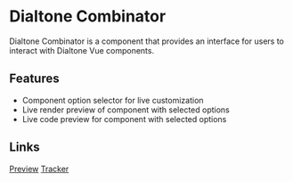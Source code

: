 # Dialtone Combinator

Dialtone Combinator is a component that provides an interface for users to interact with Dialtone Vue components. 

## Features

* Component option selector for live customization
* Live render preview of component with selected options
* Live code preview for component with selected options

## Links

[Preview](https://dialpad.github.io/dialtone-combinator/)
[Tracker](https://dialpad.atlassian.net/browse/DT-531)
